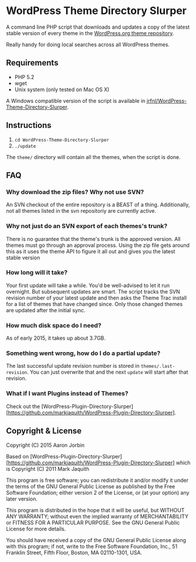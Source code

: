 WordPress Theme Directory Slurper
==================================

A command line PHP script that downloads and updates a copy of the latest stable
version of every theme in the [WordPress.org theme repository][repo].

Really handy for doing local searches across all WordPress themes.

[repo]: http://wordpress.org/themes/

Requirements
------------

* PHP 5.2
* wget
* Unix system (only tested on Mac OS X)

A Windows compatible version of the script is available in [jrfnl/WordPress-Theme-Directory-Slurper](https://github.com/jrfnl/WordPress-Theme-Directory-Slurper).

Instructions
------------

1. `cd WordPress-Theme-Directory-Slurper`
2. `./update`

The `theme/` directory will contain all the themes, when the script is done.

FAQ
----

### Why download the zip files? Why not use SVN? ###

An SVN checkout of the entire repository is a BEAST of a thing. Additionally, not all themes listed in the svn repositoriy are currently active.

### Why not just do an SVN export of each themes's trunk? ###

There is no guarantee that the theme's trunk is the approved version. All themes must go through an approval process. Using the zip file gets around this as it uses the theme API to figure it all out and gives you the latest stable version

### How long will it take? ###

Your first update will take a while. You'd be well-advised to let it run overnight. But subsequent updates are smart. The script tracks the SVN revision number of your latest update and then asks the Theme Trac install for a list of themes that have changed since. Only those changed themes are updated after the initial sync.

### How much disk space do I need? ###

As of early 2015, it takes up about 3.7GB.

### Something went wrong, how do I do a partial update? ###

The last successful update revision number is stored in `themes/.last-revision`. You can just overwrite that and the next `update` will start after that revision.

### What if I want Plugins instead of Themes? ###
Check out the [WordPress-Plugin-Directory-Slurper][https://github.com/markjaquith/WordPress-Plugin-Directory-Slurper].

Copyright & License
-------------------
Copyright (C) 2015 Aaron Jorbin

Based on [WordPress-Plugin-Directory-Slurper][https://github.com/markjaquith/WordPress-Plugin-Directory-Slurper] which is Copyright (C) 2011 Mark Jaquith

This program is free software; you can redistribute it and/or
modify it under the terms of the GNU General Public License
as published by the Free Software Foundation; either version 2
of the License, or (at your option) any later version.

This program is distributed in the hope that it will be useful,
but WITHOUT ANY WARRANTY; without even the implied warranty of
MERCHANTABILITY or FITNESS FOR A PARTICULAR PURPOSE.  See the
GNU General Public License for more details.

You should have received a copy of the GNU General Public License
along with this program; if not, write to the Free Software
Foundation, Inc., 51 Franklin Street, Fifth Floor, Boston, MA  02110-1301, USA.
